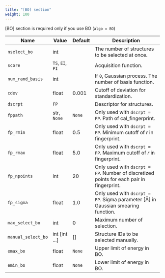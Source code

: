 ```yaml
---
title: "[BO] section"
weight: 100
---
```


[BO] section is required only if you use BO (`algo = BO`)

| Name | Value | Default | Description |
| ---- | ----- | ------- | ----------- |
| `nselect_bo` | int |  | The number of structures to be selected at once.  |
| `score` | `TS`, `EI`, `PI` |   | Acquisition function.  |
| `num_rand_basis` | int |   | If `0`, Gaussian process. The number of basis function.  |
| `cdev` | float | 0.001  | Cutoff of deviation for standardization.  |
| `dscrpt` | `FP` |   | Descriptor for structures. |
| `fppath` | str, `None` | `None`  | Only used with `dscrpt = FP`. Path of cal_fingerprint. |
| `fp_rmin` | float  | 0.5  | Only used with `dscrpt = FP`. Minimum cutoff of *r* in fingerprint. |
| `fp_rmax` | float  | 5.0  | Only used with `dscrpt = FP`. Maximum cutoff of *r* in fingerprint. |
| `fp_npoints` | int  | 20  | Only used with `dscrpt = FP`. Number of discretized points for each pair in fingerprint. |
| `fp_sigma` | float  | 1.0  | Only used with `dscrpt = FP`. Sigma parameter [Å] in Gaussian smearing function. |
| `max_select_bo` | int  | 0  | Maximum number of selection. |
| `manual_select_bo` | int [int ...]  | [] | Structure IDs to be selected manually. |
| `emax_bo` | float | `None` | Upper limit of energy in BO. |
| `emin_bo` | float | `None` | Lower limit of energy in BO. |

